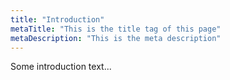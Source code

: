 ```yaml
---
title: "Introduction"
metaTitle: "This is the title tag of this page"
metaDescription: "This is the meta description"
---
```


Some introduction text...
